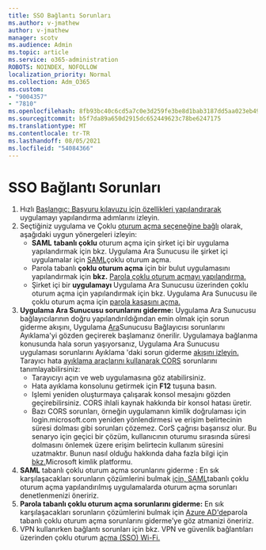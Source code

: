 ```yaml
---
title: SSO Bağlantı Sorunları
ms.author: v-jmathew
author: v-jmathew
manager: scotv
ms.audience: Admin
ms.topic: article
ms.service: o365-administration
ROBOTS: NOINDEX, NOFOLLOW
localization_priority: Normal
ms.collection: Adm_O365
ms.custom:
- "9004357"
- "7810"
ms.openlocfilehash: 8fb93bc40c6cd5a7c0e3d259fe3be8d1bab3187dd5aa023eb49977555fd930de
ms.sourcegitcommit: b5f7da89a650d2915dc652449623c78be6247175
ms.translationtype: MT
ms.contentlocale: tr-TR
ms.lasthandoff: 08/05/2021
ms.locfileid: "54084366"
---
```

# <a name="sso-connection-issues"></a>SSO Bağlantı Sorunları

1. Hızlı [Başlangıç: Başvuru kılavuzu için özellikleri yapılandırarak](https://docs.microsoft.com/azure/active-directory/manage-apps/add-application-portal-configure) uygulamayı yapılandırma adımlarını izleyin.
2. Seçtiğiniz uygulama ve Çoklu [oturum açma seçeneğine bağlı](https://docs.microsoft.com/azure/active-directory/manage-apps/sso-options) olarak, aşağıdaki uygun yönergeleri izleyin:
    - **SAML** **tabanlı çoklu** oturum açma için şirket içi bir uygulama yapılandırmak için bkz. Uygulama Ara Sunucusu ile şirket içi uygulamalar için [SAML](https://docs.microsoft.com/azure/active-directory/manage-apps/application-proxy-configure-single-sign-on-on-premises-apps)çoklu oturum açma.
    - Parola tabanlı **çoklu oturum açma** için bir bulut uygulamasını yapılandırmak için **bkz.** [Parola çoklu oturum açmayı yapılandırma.](https://docs.microsoft.com/azure/active-directory/manage-apps/configure-password-single-sign-on-non-gallery-applications)
    - Şirket içi bir **uygulamayı** Uygulama Ara Sunucusu üzerinden çoklu oturum açma için yapılandırmak için bkz. Uygulama Ara Sunucusu ile çoklu oturum açma için [parola kasasını açma.](https://docs.microsoft.com/azure/active-directory/manage-apps/application-proxy-configure-single-sign-on-password-vaulting)
3. **Uygulama Ara Sunucusu sorunlarını giderme:** Uygulama Ara Sunucusu bağlayıcılarının doğru yapılandırıldığından emin olmak için sorun giderme akışını, Uygulama [Ara](https://docs.microsoft.com/azure/active-directory/manage-apps/application-proxy-debug-connectors)Sunucusu Bağlayıcısı sorunlarını Ayıklama'yi gözden geçirerek başlamanız önerilir. Uygulamaya bağlanma konusunda hala sorun yaşıyorsanız, Uygulama Ara Sunucusu uygulaması sorunlarını Ayıklama 'daki sorun giderme [akışını izleyin.](https://docs.microsoft.com/azure/active-directory/manage-apps/application-proxy-debug-apps) Tarayıcı hata [ayıklama araçlarını kullanarak CORS](https://docs.microsoft.com/azure/active-directory/manage-apps/application-proxy-understand-cors-issues#understand-and-identify-cors-issues) sorunlarını tanımlayabilirsiniz:
    - Tarayıcıyı açın ve web uygulamasına göz atabilirsiniz.
    - Hata ayıklama konsolunu getirmek için **F12** tuşuna basın.
    - Işlemi yeniden oluşturmaya çalışarak konsol mesajını gözden geçirebilirsiniz. CORS ihlali kaynak hakkında bir konsol hatası üretir.
    - Bazı CORS sorunları, örneğin uygulamanın kimlik doğrulaması için login.microsoft.com yeniden yönlendirmesi ve erişim belirtecinin süresi dolması gibi sorunları çözemez. CorS çağrısı başarısız olur. Bu senaryo için geçici bir çözüm, kullanıcının oturumu sırasında süresi dolmasını önlemek üzere erişim belirtecin kullanım süresini uzatmaktır. Bunun nasıl olduğu hakkında daha fazla bilgi için [bkz.](https://docs.microsoft.com/azure/active-directory/develop/active-directory-configurable-token-lifetimes)Microsoft kimlik platformu.
4. **SAML** tabanlı çoklu oturum açma sorunlarını giderme : En sık karşılaşacakları sorunların çözümlerini bulmak [için, SAML](https://docs.microsoft.com/azure/active-directory/manage-apps/application-sign-in-problem-federated-sso-gallery)tabanlı çoklu oturum açma yapılandırılmış uygulamalarda oturum açma sorunları denetlenmenizi öneririz.
5. **Parola tabanlı çoklu oturum açma sorunlarını giderme:** En sık karşılaşacakları sorunların çözümlerini bulmak için [Azure AD'de](https://docs.microsoft.com/azure/active-directory/manage-apps/troubleshoot-password-based-sso)parola tabanlı çoklu oturum açma sorunlarını giderme'ye göz atmanizi öneririz.
6. VPN kullanırken bağlantı sorunları için bkz. VPN ve güvenlik bağlantıları üzerinden çoklu oturum [açma (SSO) Wi-Fi.](https://docs.microsoft.com/windows/security/identity-protection/vpn/how-to-use-single-sign-on-sso-over-vpn-and-wi-fi-connections)
